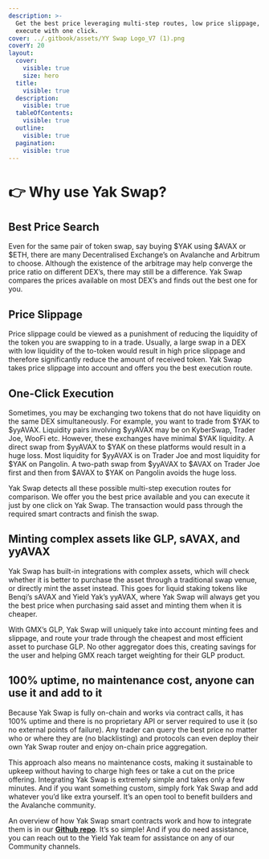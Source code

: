 ```yaml
---
description: >-
  Get the best price leveraging multi-step routes, low price slippage, and
  execute with one click.
cover: ../.gitbook/assets/YY Swap Logo_V7 (1).png
coverY: 20
layout:
  cover:
    visible: true
    size: hero
  title:
    visible: true
  description:
    visible: true
  tableOfContents:
    visible: true
  outline:
    visible: true
  pagination:
    visible: true
---
```


# 👉 Why use Yak Swap?

## Best Price Search

Even for the same pair of token swap, say buying $YAK using $AVAX or $ETH, there are many Decentralised Exchange’s on Avalanche and Arbitrum to choose. Although the existence of the arbitrage may help converge the price ratio on different DEX’s, there may still be a difference. Yak Swap compares the prices available on most DEX’s and finds out the best one for you.

## Price Slippage

Price slippage could be viewed as a punishment of reducing the liquidity of the token you are swapping to in a trade. Usually, a large swap in a DEX with low liquidity of the to-token would result in high price slippage and therefore significantly reduce the amount of received token. Yak Swap takes price slippage into account and offers you the best execution route.

## One-Click Execution

Sometimes, you may be exchanging two tokens that do not have liquidity on the same DEX simultaneously. For example, you want to trade from $YAK to $yyAVAX.  Liquidity pairs involving $yyAVAX may be on KyberSwap, Trader Joe, WooFi etc. However, these exchanges have minimal $YAK liquidity. A direct swap from $yyAVAX to $YAK on these platforms would result in a huge loss. Most liquidity for $yyAVAX is on Trader Joe and most liquidity for $YAK on Pangolin.  A two-path swap from $yyAVAX to $AVAX on Trader Joe first and then from $AVAX to $YAK on Pangolin avoids the huge loss.

Yak Swap detects all these possible multi-step execution routes for comparison. We offer you the best price available and you can execute it just by one click on Yak Swap. The transaction would pass through the required smart contracts and finish the swap.

## Minting complex assets like GLP, sAVAX, and yyAVAX <a href="#5d4b" id="5d4b"></a>

Yak Swap has built-in integrations with complex assets, which will check whether it is better to purchase the asset through a traditional swap venue, or directly mint the asset instead. This goes for liquid staking tokens like Benqi’s sAVAX and Yield Yak’s yyAVAX, where Yak Swap will always get you the best price when purchasing said asset and minting them when it is cheaper.

With GMX’s GLP, Yak Swap will uniquely take into account minting fees and slippage, and route your trade through the cheapest and most efficient asset to purchase GLP. No other aggregator does this, creating savings for the user and helping GMX reach target weighting for their GLP product.&#x20;

## 100% uptime, no maintenance cost, anyone can use it and add to it <a href="#d400" id="d400"></a>

Because Yak Swap is fully on-chain and works via contract calls, it has 100% uptime and there is no proprietary API or server required to use it (so no external points of failure). Any trader can query the best price no matter who or where they are (no blacklisting) and protocols can even deploy their own Yak Swap router and enjoy on-chain price aggregation.

This approach also means no maintenance costs, making it sustainable to upkeep without having to charge high fees or take a cut on the price offering. Integrating Yak Swap is extremely simple and takes only a few minutes. And if you want something custom, simply fork Yak Swap and add whatever you’d like extra yourself. It’s an open tool to benefit builders and the Avalanche community.

An overview of how Yak Swap smart contracts work and how to integrate them is in our [**Github repo**](https://github.com/yieldyak/yak-aggregator). It’s so simple! And if you do need assistance, you can reach out to the Yield Yak team for assistance on any of our Community channels.
